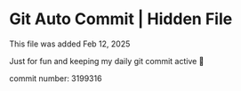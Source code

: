 # Git Auto Commit | Hidden File

This file was added Feb 12, 2025

Just for fun and keeping my daily git commit active 🤪

commit number: 3199316
